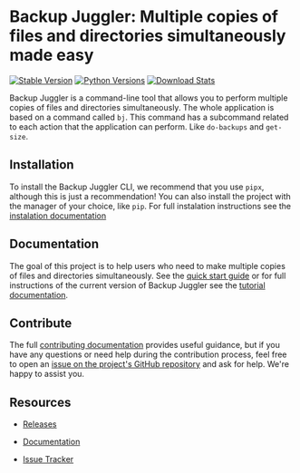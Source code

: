 # Backup Juggler: Multiple copies of files and directories simultaneously made easy
[![Stable Version](https://img.shields.io/pypi/v/backup-juggler?label=stable)][PyPI Releases]
[![Python Versions](https://img.shields.io/pypi/pyversions/backup-juggler)][PyPI]
[![Download Stats](https://img.shields.io/pypi/dm/backup-juggler)](https://pypistats.org/packages/backup-juggler)

Backup Juggler is a command-line tool that allows you to perform multiple copies of files and directories simultaneously. The whole application is based on a command called `bj`. This command has a subcommand related to each action that the application can perform. Like `do-backups` and `get-size`.

## Installation
To install the Backup Juggler CLI, we recommend that you use `pipx`, although this is just a recommendation! You can also install the project with the manager of your choice, like `pip`. For full instalation instructions see the [instalation documentation][Tutorial]

## Documentation
The goal of this project is to help users who need to make multiple copies of files and directories simultaneously. See the [quick start guide][Documentation] or for full instructions of the current version of Backup Juggler see the [tutorial documentation][Tutorial].

## Contribute
The full [contributing documentation][Contributing Documentation] provides useful guidance, but if you have any questions or need help during the contribution process, feel free to open an [issue on the project's GitHub repository][Issue Tracker] and ask for help. We're happy to assist you.

## Resources

- [Releases][PyPI Releases]
- [Documentation]
- [Issue Tracker]

  [PyPI]: https://pypi.org/project/backup-juggler/
  [PyPI Releases]: https://pypi.org/project/backup-juggler/#history
  [Documentation]: https://backup-juggler.readthedocs.io/en/latest/
  [Tutorial]: https://backup-juggler.readthedocs.io/en/latest/tutorial/
  [Issue Tracker]: https://github.com/Raulin0/backup-juggler/issues
  [Contributing Documentation]: https://backup-juggler.readthedocs.io/en/latest/contribute/